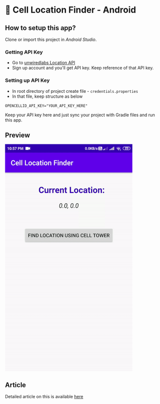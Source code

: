 # 📶 Cell Location Finder - Android 

## How to setup this app?
Clone or import this project in *Android Studio*.

### Getting API Key
- Go to [unwiredlabs Location API](https://unwiredlabs.com/trial)
- Sign up account and you'll get API key. Keep reference of that API key.

### Setting up API Key
- In root directory of project create file - `credentials.properties`
- In that file, keep structure as below

``` 
OPENCELLID_API_KEY="YOUR_API_KEY_HERE"
```

Keep your API key here and just sync your project with Gradle files and run this app.

## Preview
![](screenshot/app.gif)

## Article
Detailed article on this is available [here](https://medium.com/scalereal/%EF%B8%8Faccessing-device-location-using-sim-card-%EF%B8%8F-6cdb15645bef)
